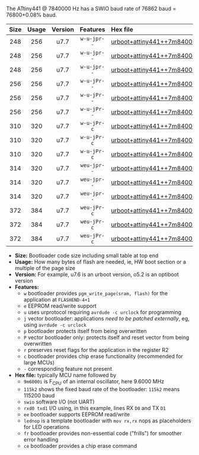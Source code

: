The ATtiny441 @ 7840000 Hz has a SWIO baud rate of 76862 baud = 76800+0.08% baud.

|Size|Usage|Version|Features|Hex file|
|:-:|:-:|:-:|:-:|:--|
|248|256|u7.7|`w-u-jpr--`|[urboot+attiny441++7m8400i+++76k8_swio_rxa2_txa1_lednop.hex](https://raw.githubusercontent.com/stefanrueger/urboot.hex/main/mcus/attiny441/internal_oscillator/fint++7m8400_Hz/br+++76k8_bps/urboot+attiny441++7m8400i+++76k8_swio_rxa2_txa1_lednop.hex)|
|248|256|u7.7|`w-u-jpr--`|[urboot+attiny441++7m8400i+++76k8_swio_rxa4_txa5_lednop.hex](https://raw.githubusercontent.com/stefanrueger/urboot.hex/main/mcus/attiny441/internal_oscillator/fint++7m8400_Hz/br+++76k8_bps/urboot+attiny441++7m8400i+++76k8_swio_rxa4_txa5_lednop.hex)|
|248|256|u7.7|`w-u-jpr--`|[urboot+attiny441++7m8400i+++76k8_swio_rxb2_txa7_lednop.hex](https://raw.githubusercontent.com/stefanrueger/urboot.hex/main/mcus/attiny441/internal_oscillator/fint++7m8400_Hz/br+++76k8_bps/urboot+attiny441++7m8400i+++76k8_swio_rxb2_txa7_lednop.hex)|
|256|256|u7.7|`w-u-jPr--`|[urboot+attiny441++7m8400i+++76k8_swio_rxa2_txa1.hex](https://raw.githubusercontent.com/stefanrueger/urboot.hex/main/mcus/attiny441/internal_oscillator/fint++7m8400_Hz/br+++76k8_bps/urboot+attiny441++7m8400i+++76k8_swio_rxa2_txa1.hex)|
|256|256|u7.7|`w-u-jPr--`|[urboot+attiny441++7m8400i+++76k8_swio_rxa4_txa5.hex](https://raw.githubusercontent.com/stefanrueger/urboot.hex/main/mcus/attiny441/internal_oscillator/fint++7m8400_Hz/br+++76k8_bps/urboot+attiny441++7m8400i+++76k8_swio_rxa4_txa5.hex)|
|256|256|u7.7|`w-u-jPr--`|[urboot+attiny441++7m8400i+++76k8_swio_rxb2_txa7.hex](https://raw.githubusercontent.com/stefanrueger/urboot.hex/main/mcus/attiny441/internal_oscillator/fint++7m8400_Hz/br+++76k8_bps/urboot+attiny441++7m8400i+++76k8_swio_rxb2_txa7.hex)|
|310|320|u7.7|`w-u-jPr-c`|[urboot+attiny441++7m8400i+++76k8_swio_rxa2_txa1_lednop_fr_ce.hex](https://raw.githubusercontent.com/stefanrueger/urboot.hex/main/mcus/attiny441/internal_oscillator/fint++7m8400_Hz/br+++76k8_bps/urboot+attiny441++7m8400i+++76k8_swio_rxa2_txa1_lednop_fr_ce.hex)|
|310|320|u7.7|`w-u-jPr-c`|[urboot+attiny441++7m8400i+++76k8_swio_rxa4_txa5_lednop_fr_ce.hex](https://raw.githubusercontent.com/stefanrueger/urboot.hex/main/mcus/attiny441/internal_oscillator/fint++7m8400_Hz/br+++76k8_bps/urboot+attiny441++7m8400i+++76k8_swio_rxa4_txa5_lednop_fr_ce.hex)|
|310|320|u7.7|`w-u-jPr-c`|[urboot+attiny441++7m8400i+++76k8_swio_rxb2_txa7_lednop_fr_ce.hex](https://raw.githubusercontent.com/stefanrueger/urboot.hex/main/mcus/attiny441/internal_oscillator/fint++7m8400_Hz/br+++76k8_bps/urboot+attiny441++7m8400i+++76k8_swio_rxb2_txa7_lednop_fr_ce.hex)|
|314|320|u7.7|`weu-jpr--`|[urboot+attiny441++7m8400i+++76k8_swio_rxa2_txa1_ee_lednop.hex](https://raw.githubusercontent.com/stefanrueger/urboot.hex/main/mcus/attiny441/internal_oscillator/fint++7m8400_Hz/br+++76k8_bps/urboot+attiny441++7m8400i+++76k8_swio_rxa2_txa1_ee_lednop.hex)|
|314|320|u7.7|`weu-jpr--`|[urboot+attiny441++7m8400i+++76k8_swio_rxa4_txa5_ee_lednop.hex](https://raw.githubusercontent.com/stefanrueger/urboot.hex/main/mcus/attiny441/internal_oscillator/fint++7m8400_Hz/br+++76k8_bps/urboot+attiny441++7m8400i+++76k8_swio_rxa4_txa5_ee_lednop.hex)|
|314|320|u7.7|`weu-jpr--`|[urboot+attiny441++7m8400i+++76k8_swio_rxb2_txa7_ee_lednop.hex](https://raw.githubusercontent.com/stefanrueger/urboot.hex/main/mcus/attiny441/internal_oscillator/fint++7m8400_Hz/br+++76k8_bps/urboot+attiny441++7m8400i+++76k8_swio_rxb2_txa7_ee_lednop.hex)|
|372|384|u7.7|`weu-jPr-c`|[urboot+attiny441++7m8400i+++76k8_swio_rxa2_txa1_ee_lednop_fr_ce.hex](https://raw.githubusercontent.com/stefanrueger/urboot.hex/main/mcus/attiny441/internal_oscillator/fint++7m8400_Hz/br+++76k8_bps/urboot+attiny441++7m8400i+++76k8_swio_rxa2_txa1_ee_lednop_fr_ce.hex)|
|372|384|u7.7|`weu-jPr-c`|[urboot+attiny441++7m8400i+++76k8_swio_rxa4_txa5_ee_lednop_fr_ce.hex](https://raw.githubusercontent.com/stefanrueger/urboot.hex/main/mcus/attiny441/internal_oscillator/fint++7m8400_Hz/br+++76k8_bps/urboot+attiny441++7m8400i+++76k8_swio_rxa4_txa5_ee_lednop_fr_ce.hex)|
|372|384|u7.7|`weu-jPr-c`|[urboot+attiny441++7m8400i+++76k8_swio_rxb2_txa7_ee_lednop_fr_ce.hex](https://raw.githubusercontent.com/stefanrueger/urboot.hex/main/mcus/attiny441/internal_oscillator/fint++7m8400_Hz/br+++76k8_bps/urboot+attiny441++7m8400i+++76k8_swio_rxb2_txa7_ee_lednop_fr_ce.hex)|

- **Size:** Bootloader code size including small table at top end
- **Usage:** How many bytes of flash are needed, ie, HW boot section or a multiple of the page size
- **Version:** For example, u7.6 is an urboot version, o5.2 is an optiboot version
- **Features:**
  + `w` bootloader provides `pgm_write_page(sram, flash)` for the application at `FLASHEND-4+1`
  + `e` EEPROM read/write support
  + `u` uses urprotocol requiring `avrdude -c urclock` for programming
  + `j` vector bootloader: applications *need to be patched externally*, eg, using `avrdude -c urclock`
  + `p` bootloader protects itself from being overwritten
  + `P` vector bootloader only: protects itself and reset vector from being overwritten
  + `r` preserves reset flags for the application in the register R2
  + `c` bootloader provides chip erase functionality (recommended for large MCUs)
  + `-` corresponding feature not present
- **Hex file:** typically MCU name followed by
  + `9m6000i` is F<sub>CPU</sub> of an internal oscillator, here 9.6000 MHz
  + `115k2` shows the fixed baud rate of the bootloader: `115k2` means 115200 baud
  + `swio` software I/O (not UART)
  + `rxd0 txd1` I/O using, in this example, lines RX `D0` and TX `D1`
  + `ee` bootloader supports EEPROM read/write
  + `lednop` is a template bootloader with `mov rx,rx` nops as placeholders for LED operations
  + `fr` bootloader provides non-essential code ("frills") for smoother error handling
  + `ce` bootloader provides a chip erase command

